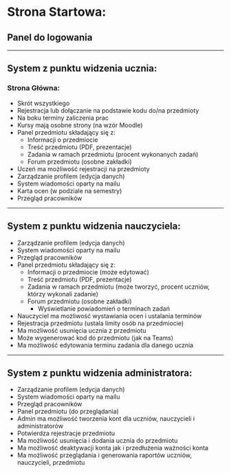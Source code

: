 # Strona Startowa:

## Panel do logowania

---

## System z punktu widzenia ucznia:

### Strona Główna:

- Skrót wszystkiego
- Rejestracja lub dołączanie na podstawie kodu do/na przedmioty
- Na boku terminy zaliczenia prac
- Kursy mają osobne strony (na wzór Moodle)
- Panel przedmiotu składający się z:
  - Informacji o przedmiocie
  - Treść przedmiotu (PDF, prezentacje)
  - Zadania w ramach przedmiotu (procent wykonanych zadań)
  - Forum przedmiotu (osobne zakładki)
- Uczeń ma możliwość rejestracji na przedmioty
- Zarządzanie profilem (edycja danych)
- System wiadomości oparty na mailu
- Karta ocen (w podziale na semestry)
- Przegląd pracowników

---

## System z punktu widzenia nauczyciela:

- Zarządzanie profilem (edycja danych)
- System wiadomości oparty na mailu
- Przegląd pracowników
- Panel przedmiotu składający się z:
  - Informacji o przedmiocie (może edytować)
  - Treść przedmiotu (PDF, prezentacje)
  - Zadania w ramach przedmiotu (może tworzyć, procent uczniów, którzy wykonali zadanie)
  - Forum przedmiotu (osobne zakładki)
    - Wyświetlanie powiadomień o terminach zadań
- Nauczyciel ma możliwość wystawiania ocen i ustalania terminów
- Rejestracja przedmiotu (ustala limity osób na przedmiocie)
- Ma możliwość usunięcia ucznia z przedmiotu
- Może wygenerować kod do przedmiotu (jak na Teams)
- Ma możliwość edytowania terminu zadania dla danego ucznia

---

## System z punktu widzenia administratora:

- Zarządzanie profilem (edycja danych)
- System wiadomości oparty na mailu
- Przegląd pracowników
- Panel przedmiotu (do przeglądania)
- Admin ma możliwość tworzenia kont dla uczniów, nauczycieli i administratorów
- Potwierdza rejestracje przedmiotu
- Ma możliwość usunięcia i dodania ucznia do przedmiotu
- Ma możliwość deaktywacji konta jak i przedłużenia ważności konta
- Ma możliwość przeglądania i generowania raportów uczniów, nauczycieli, przedmiotu
